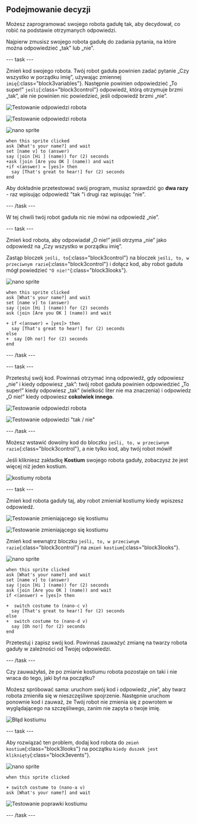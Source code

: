 ## Podejmowanie decyzji

Możesz zaprogramować swojego robota gadułę tak, aby decydował, co robić na podstawie otrzymanych odpowiedzi.

Najpierw zmusisz swojego robota gadułę do zadania pytania, na które można odpowiedzieć „tak” lub „nie”.

\--- task \---

Zmień kod swojego robota. Twój robot gaduła powinien zadać pytanie „Czy wszystko w porządku imię”, używając zmiennej `imię`{:class="block3variables"}. Następnie powinien odpowiedzieć „To super!” `jeśli`{:class="block3control"} odpowiedź, którą otrzymuje brzmi „tak”, ale nie powinien nic powiedzieć, jeśli odpowiedź brzmi „nie”.

![Testowanie odpowiedzi robota](images/chatbot-if-test1-annotated.png)

![Testowanie odpowiedzi robota](images/chatbot-if-test2.png)

![nano sprite](images/nano-sprite.png)

```blocks3
when this sprite clicked
ask [What's your name?] and wait
set [name v] to (answer)
say (join [Hi ] (name)) for (2) seconds
+ask (join [Are you OK ] (name)) and wait
+if <(answer) = [yes]> then 
  say [That's great to hear!] for (2) seconds
end
```

Aby dokładnie przetestować swój program, musisz sprawdzić go **dwa razy** - raz wpisując odpowiedź "tak "i drugi raz wpisując "nie".

\--- /task \---

W tej chwili twój robot gaduła nic nie mówi na odpowiedź „nie”.

\--- task \---

Zmień kod robota, aby odpowiadał „O nie!” jeśli otrzyma „nie” jako odpowiedź na „Czy wszystko w porządku imię”.

Zastąp bloczek `jeśli, to`{:class="block3control"} na bloczek `jeśli, to, w przeciwnym razie`{:class="block3control"} i dołącz kod, aby robot gaduła mógł powiedzieć `"O nie!"`{:class="block3looks"}.

![nano sprite](images/nano-sprite.png)

```blocks3
when this sprite clicked
ask [What's your name?] and wait
set [name v] to (answer)
say (join [Hi ] (name)) for (2) seconds
ask (join [Are you OK ] (name)) and wait

+ if <(answer) = [yes]> then 
  say [That's great to hear!] for (2) seconds
else 
+  say [Oh no!] for (2) seconds
end
```

\--- /task \---

\--- task \---

Przetestuj swój kod. Powinnaś otrzymać inną odpowiedź, gdy odpowiesz „nie” i kiedy odpowiesz „tak”: twój robot gaduła powinien odpowiedzieć „To super!” kiedy odpowiesz „tak” (wielkość liter nie ma znaczenia) i odpowiedz „O nie!” kiedy odpowiesz **cokolwiek innego**.

![Testowanie odpowiedzi robota](images/chatbot-if-test2.png)

![Testowanie odpowiedzi "tak / nie"](images/chatbot-if-else-test.png)

\--- /task \---

Możesz wstawić dowolny kod do bloczku `jeśli, to, w przeciwnym razie`{:class="block3control"}, a nie tylko kod, aby twój robot mówił!

Jeśli klikniesz zakładkę **Kostium** swojego robota gaduły, zobaczysz że jest więcej niż jeden kostium.

![kostiumy robota](images/chatbot-costume-view-annotated.png)

\--- task \---

Zmień kod robota gaduły taj, aby robot zmieniał kostiumy kiedy wpiszesz odpowiedź.

![Testowanie zmieniającego się kostiumu](images/chatbot-costume-test1.png)

![Testowanie zmieniającego się kostiumu](images/chatbot-costume-test2.png)

Zmień kod wewnątrz bloczku `jeśli, to, w przeciwnym razie`{:class="block3control"} na `zmień kostium`{:class="block3looks"}.

![nano sprite](images/nano-sprite.png)

```blocks3
when this sprite clicked
ask [What's your name?] and wait
set [name v] to (answer)
say (join [Hi ] (name)) for (2) seconds
ask (join [Are you OK ] (name)) and wait
if <(answer) = [yes]> then 

+  switch costume to (nano-c v)
  say [That's great to hear!] for (2) seconds
else 
+  switch costume to (nano-d v)
  say [Oh no!] for (2) seconds
end
```

Przetestuj i zapisz swój kod. Powinnaś zauważyć zmianę na twarzy robota gaduły w zależności od Twojej odpowiedzi.

\--- /task \---

Czy zauważyłaś, że po zmianie kostiumu robota pozostaje on taki i nie wraca do tego, jaki był na początku?

Możesz spróbować sama: uruchom swój kod i odpowiedz „nie”, aby twarz robota zmieniła się w nieszczęśliwe spojrzenie. Następnie uruchom ponownie kod i zauważ, że Twój robot nie zmienia się z powrotem w wyglądającego na szczęśliwego, zanim nie zapyta o twoje imię.

![Błąd kostiumu](images/chatbot-costume-bug-test.png)

\--- task \---

Aby rozwiązać ten problem, dodaj kod robota do `zmień kostium`{:class="block3looks"} na początku `kiedy duszek jest kliknięty`{:class="block3events"}.

![nano sprite](images/nano-sprite.png)

```blocks3
when this sprite clicked

+ switch costume to (nano-a v)
ask [What's your name?] and wait
```

![Testowanie poprawki kostiumu](images/chatbot-costume-fix-test.png)

\--- /task \---